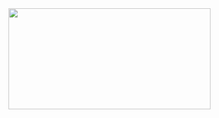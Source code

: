<a href="https://github.com/devxb/gitanimals">
  <img src="https://render.gitanimals.org/farms/JJaeBeom" width="400" height="200"/>
</a>
